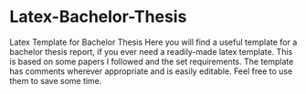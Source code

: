 # Latex-Bachelor-Thesis
Latex Template for Bachelor Thesis
Here you will find a useful template for a bachelor thesis report, if you ever need a readily-made latex template. 
This is based on some papers I followed and the set requirements.
The template has comments wherever appropriate and is easily editable. 
Feel free to use them to save some time.
